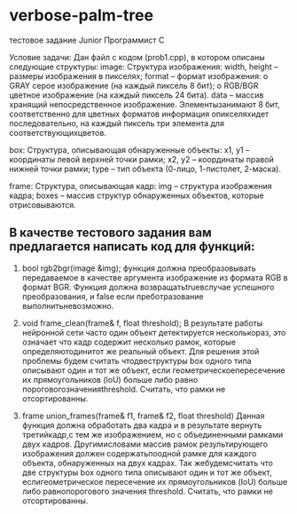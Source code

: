# verbose-palm-tree
тестовое задание Junior Программист С 

Условие задачи:
Дан файл с кодом (prob1.cpp), в котором описаны следующие структуры:
image: Структура изображения: 
  width, height – размеры изображения в пикселях; 
  format – формат изображения:
    o GRAY серое изображение (на каждый пиксель 8 бит);
    o RGB/BGR цветное изображение (на каждый пиксель 24 бита). 
  data – массив хранящий непосредственное изображение. Элементызанимают 8 бит, соответственно для цветных форматов информация опикселяхидет последовательно, на каждый пиксель три элемента для соответствующихцветов. 
  
box: Структура, описывающая обнаруженные объекты: 
  x1, y1 – координаты левой верхней точки рамки; 
  x2, y2 – координаты правой нижней точки рамки; 
  type – тип объекта (0-лицо, 1-пистолет, 2-маска). 
  
frame: Структура, описывающая кадр: 
  img – структура изображения кадра; 
  boxes – массив структур обнаруженных объектов, которые отрисовываются. 
  
## В качестве тестового задания вам предлагается написать код для функций:
1. bool rgb2bgr(image &img);
функция должна преобразовывать передаваемое в качестве аргумента изображение из формата RGB в формат BGR. Функция должна возвращатьtrueвслучае успешного преобразования, и false если преботразование выполнитьневозможно.

2. void frame_clean(frame& f, float threshold);
В результате работы нейронной сети часто один объект детектируется несколькораз, это означает что кадр содержит несколько рамок, которые определяютодинитот же реальный объект. Для решения этой проблемы будем считать чтодвеструктуры box одного типа описывают один и тот же объект, если геометрическоепересечение их прямоугольников (IoU) больше либо равно пороговогозначенияthreshold. Считать, что рамки не отсортированны.

3. frame union_frames(frame& f1, frame& f2, float threshold)
Данная функция должна обработать два кадра и в результате вернуть третийкадр,с тем же изображением, но с объединенными рамками двух кадров. Другимисловами массив рамок результирующего изображения должен содержатьпоодной рамке для каждого объекта, обнаруженных на двух кадрах. Так жебудемсчитать что две структуры box одного типа описывают один и тот же объект, еслигеометрическое пересечение их прямоугольников (IoU) больше либо равнопорогового значения threshold. Считать, что рамки не отсортированны.
